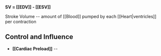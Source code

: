 **SV = [[EDV]] - [[ESV]]**

Stroke Volume -- amount of [[Blood]] pumped by each [[Heart|ventricles]] per contraction

## Control and Influence
- **[[Cardiac Preload]]** -- 